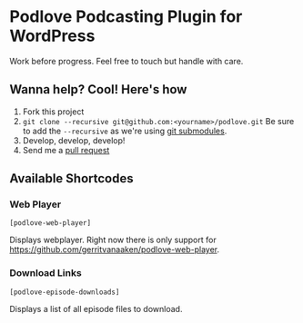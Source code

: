 # Podlove Podcasting Plugin for WordPress

Work before progress. Feel free to touch but handle with care.

## Wanna help? Cool! Here's how

1. Fork this project
2. `git clone --recursive git@github.com:<yourname>/podlove.git` Be sure to add the `--recursive` as we're using [git submodules](http://git-scm.com/book/en/Git-Tools-Submodules).
3. Develop, develop, develop!
4. Send me a [pull request](https://help.github.com/articles/using-pull-requests)

## Available Shortcodes

### Web Player

`[podlove-web-player]` 

Displays webplayer. Right now there is only support for https://github.com/gerritvanaaken/podlove-web-player.

### Download Links

`[podlove-episode-downloads]`

Displays a list of all episode files to download.